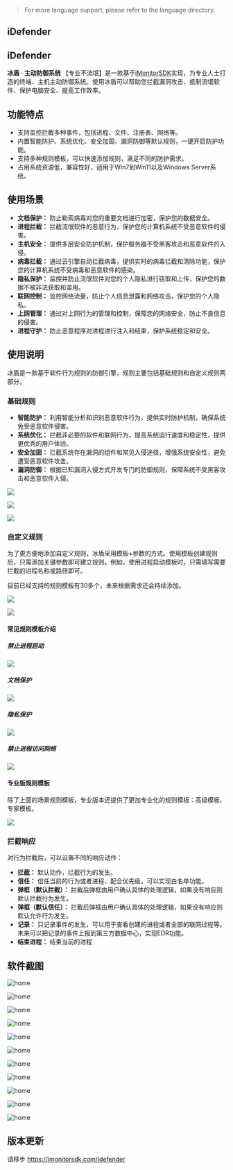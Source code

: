 > For more language support, please refer to the language directory.

## iDefender

## iDefender

**冰盾 · 主动防御系统**  【专业不流氓】是一款基于[iMonitorSDK](https://imonitorsdk.com/)实现，为专业人士打造的终端、主机主动防御系统。使用冰盾可以帮助您拦截漏洞攻击、抵制流氓软件、保护电脑安全、提高工作效率。

## 功能特点

- 支持监控拦截多种事件，包括进程、文件、注册表、网络等。
- 内置智能防护、系统优化、安全加固、漏洞防御等默认规则，一键开启防护功能。
- 支持多种规则模板，可以快速添加规则，满足不同的防护需求。
- 占用系统资源低，兼容性好，适用于Win7到Win11以及Windows Server系统。

## 使用场景

- **文档保护：** 防止勒索病毒对您的重要文档进行加密，保护您的数据安全。
- **进程拦截：** 拦截流氓软件的恶意行为，保护您的计算机系统不受恶意软件的侵害。
- **主机安全：** 提供多层安全防护机制，保护服务器不受黑客攻击和恶意软件的入侵。
- **病毒拦截：** 通过云引擎自动拦截病毒，提供实时的病毒拦截和清除功能，保护您的计算机系统不受病毒和恶意软件的感染。
- **隐私保护：** 监控并防止流氓软件对您的个人隐私进行窃取和上传，保护您的数据不被非法获取和滥用。
- **联网控制：** 监控网络流量，防止个人信息泄露和网络攻击，保护您的个人隐私。
- **上网管理：** 通过对上网行为的管理和控制，保障您的网络安全，防止不良信息的侵害。
- **进程守护：** 防止恶意程序对进程进行注入和结束，保护系统稳定和安全。

## 使用说明

冰盾是一款基于软件行为规则的防御引擎，规则主要包括基础规则和自定义规则两部分。

### 基础规则

- **智能防护：** 利用智能分析和识别恶意软件行为，提供实时防护机制，确保系统免受恶意软件侵害。
- **系统优化：** 拦截非必要的软件和联网行为，提高系统运行速度和稳定性，提供更优秀的用户体验。
- **安全加固：** 拦截系统存在漏洞的组件和常见入侵途径，增强系统安全性，避免遭受恶意软件攻击。
- **漏洞防御：** 根据已知漏洞入侵方式开发专门的防御规则，保障系统不受黑客攻击和恶意软件入侵。

![](./doc/rule_system_opt.png)

![](./doc/rule_vul_defense.png)

![](./doc/rule_reforce.png)

### 自定义规则

为了更方便地添加自定义规则，冰盾采用模板+参数的方式。使用模板创建规则后，只需添加关键参数即可建立规则。例如，使用进程启动模板时，只需填写需要拦截的进程名称或路径即可。

目前已经支持的规则模板有30多个，未来根据需求还会持续添加。

![](./doc/templates.png)

![](./doc/templates_2.png)

#### 常见规则模板介绍

##### 禁止进程启动

![](./doc/rule_process.png)


##### 文档保护

![](./doc/rule_file_protect.png)

##### 隐私保护

![](./doc/rule_privacy.png)

##### 禁止进程访问网络

![](./doc/rule_process_network.png)

#### 专业版规则模板

除了上面的场景规则模板，专业版本还提供了更加专业化的规则模板：高级模板、专家模板。

![](./doc/rule_adv.png)

### 拦截响应

对行为拦截后，可以设置不同的响应动作：

- **拦截：** 默认动作，拦截行为的发生。
- **信任：** 信任当前的行为或者进程、配合优先级，可以实现白名单功能。
- **弹框（默认拦截）：** 拦截后弹框由用户确认具体的处理逻辑，如果没有响应则默认拦截行为发生。
- **弹框（默认信任）：** 拦截后弹框由用户确认具体的处理逻辑，如果没有响应则默认允许行为发生。
- **记录：** 只记录事件的发生，可以用于查看创建的进程或者全部的联网过程等。未来可以把记录的事件上报到第三方数据中心，实现EDR功能。
- **结束进程：** 结束当前的进程

## 软件截图

![home](./doc/home.png)

![home](./doc/record.png)

![home](./doc/rules.png)

![home](./doc/ask.png)

![home](./doc/templates.png)

![home](./doc/templates_2.png)

![home](./doc/rule_process.png)

![home](./doc/rule_file_protect.png)

![home](./doc/rule_privacy.png)

![home](./doc/rule_adv.png)

![home](./doc/about.png)

## 版本更新

请移步 https://imonitorsdk.com/idefender

